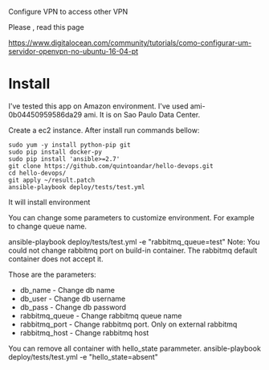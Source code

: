 Configure VPN to access other VPN

Please , read this page

https://www.digitalocean.com/community/tutorials/como-configurar-um-servidor-openvpn-no-ubuntu-16-04-pt


# Install

I've tested this app on Amazon environment. I've used ami-0b04450959586da29 ami. It is on Sao Paulo Data Center.

Create a ec2 instance. After install run commands bellow:
```
sudo yum -y install python-pip git
sudo pip install docker-py
sudo pip install 'ansible>=2.7'
git clone https://github.com/quintoandar/hello-devops.git
cd hello-devops/
git apply ~/result.patch
ansible-playbook deploy/tests/test.yml
```

It will install environment

You can change some parameters to customize environment. For example  to change queue name.

ansible-playbook deploy/tests/test.yml -e "rabbitmq_queue=test"
Note: You could not change rabbitmq port on build-in container. The rabbitmq default container does not accept it.


Those are the parameters:
* db_name - Change db name
* db_user - Change db username
* db_pass - Change db password
* rabbitmq_queue  - Change rabbitmq queue name
* rabbitmq_port   - Change rabbitmq port. Only on external rabbitmq  
* rabbitmq_host   - Change rabbitmq host

You can remove all container with hello_state parammeter.
ansible-playbook deploy/tests/test.yml -e "hello_state=absent"
